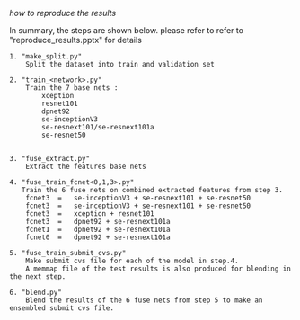 *how to reproduce the results*	
						
In summary, the steps are shown below. please refer to refer to "reproduce_results.pptx" for details
								
	1. "make_split.py"
        Split the dataset into train and validation set							
								
	2. "train_<network>.py"
        Train the 7 base nets :							
			xception 						
			resnet101						
			dpnet92						
			se-inceptionV3 						
			se-resnext101/se-resnext101a						
			se-resnet50 						
								
								
	3. "fuse_extract.py"
        Extract the features base nets  							
								
	4. "fuse_train_fcnet<0,1,3>.py"
       Train the 6 fuse nets on combined extracted features from step 3.							
		fcnet3  =	se-inceptionV3 + se-resnext101 + se-resnet50					
		fcnet3  =	se-inceptionV3 + se-resnext101 + se-resnet50					
		fcnet3  =	xception + resnet101 					
		fcnet3  =	dpnet92 + se-resnext101a					
		fcnet1  =	dpnet92 + se-resnext101a					
		fcnet0  =	dpnet92 + se-resnext101a					
								
	5. "fuse_train_submit_cvs.py"
        Make submit cvs file for each of the model in step.4. 
        A memmap file of the test results is also produced for blending in the next step.
							
	6. "blend.py"
        Blend the results of the 6 fuse nets from step 5 to make an ensembled submit cvs file.							

